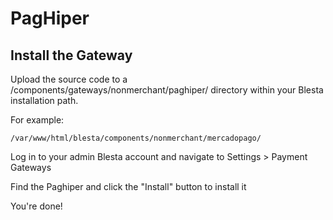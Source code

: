 # PagHiper
## Install the Gateway
Upload the source code to a /components/gateways/nonmerchant/paghiper/ directory within your Blesta installation path.

For example:

```
/var/www/html/blesta/components/nonmerchant/mercadopago/
```
Log in to your admin Blesta account and navigate to
Settings > Payment Gateways

Find the Paghiper and click the "Install" button to install it

You're done!
